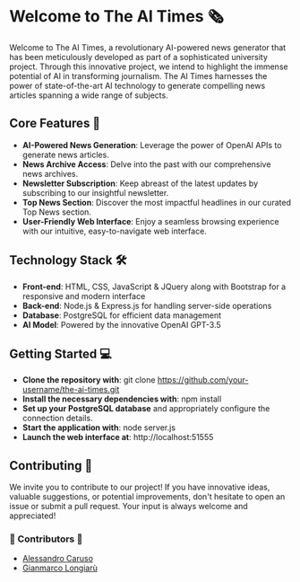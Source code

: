 # Welcome to The AI Times 🗞️

Welcome to The AI Times, a revolutionary AI-powered news generator that has been meticulously developed as part of a sophisticated university project. Through this innovative project, we intend to highlight the immense potential of AI in transforming journalism. The AI Times harnesses the power of state-of-the-art AI technology to generate compelling news articles spanning a wide range of subjects.

## Core Features 🚀

- **AI-Powered News Generation**: Leverage the power of OpenAI APIs to generate news articles.
- **News Archive Access**: Delve into the past with our comprehensive news archives.
- **Newsletter Subscription**: Keep abreast of the latest updates by subscribing to our insightful newsletter.
- **Top News Section**: Discover the most impactful headlines in our curated Top News section.
- **User-Friendly Web Interface**: Enjoy a seamless browsing experience with our intuitive, easy-to-navigate web interface.

## Technology Stack 🛠️

- **Front-end**: HTML, CSS, JavaScript & JQuery along with Bootstrap for a responsive and modern interface
- **Back-end**: Node.js & Express.js for handling server-side operations
- **Database**: PostgreSQL for efficient data management
- **AI Model**: Powered by the innovative OpenAI GPT-3.5

## Getting Started 💻

- **Clone the repository with**: git clone https://github.com/your-username/the-ai-times.git
- **Install the necessary dependencies with**: npm install
- **Set up your PostgreSQL database** and appropriately configure the connection details.
- **Start the application with**: node server.js
- **Launch the web interface at**: http://localhost:51555

## Contributing 🤝

We invite you to contribute to our project! If you have innovative ideas, valuable suggestions, or potential improvements, don't hesitate to open an issue or submit a pull request. Your input is always welcome and appreciated!

### 👥 Contributors 👥

- [Alessandro Caruso](https://github.com/CrSandr8)
- [Gianmarco Longiarù](https://github.com/LongGian)
